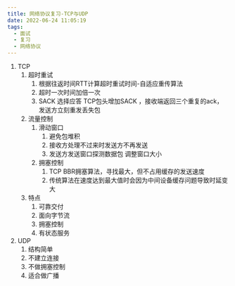 ```yaml
---
title: 网络协议复习-TCP与UDP
date: 2022-06-24 11:05:19
tags: 
  - 面试
  - 复习	
  - 网络协议
---
```


1. TCP
   1. 超时重试
      1. 根据往返时间RTT计算超时重试时间-自适应重传算法
      2. 超时一次时间加倍一次
      3. SACK 选择应答 TCP包头增加SACK ，接收端返回三个重复的ack，发送方立刻重发丢失包
   2. 流量控制
      1. 滑动窗口
         1. 避免包堆积
         2. 接收方处理不过来时发送方不再发送
         3. 发送方发送窗口探测数据包 调整窗口大小
      2. 拥塞控制
         1. TCP BBR拥塞算法，寻找最大，但不占用缓存的发送速度
         2. 传统算法在速度达到最大值时会因为中间设备缓存问题导致时延变大
   3. 特点
      1. 可靠交付
      2. 面向字节流
      3. 拥塞控制
      4. 有状态服务
2. UDP
   1. 结构简单
   2. 不建立连接
   3. 不做拥塞控制
   4. 适合做广播
